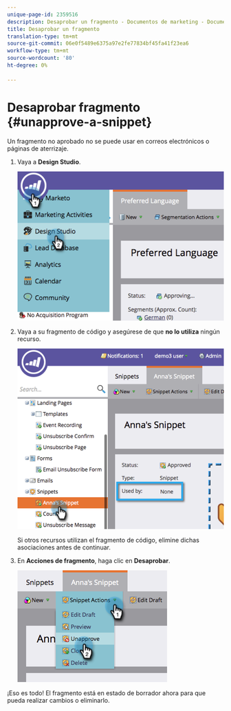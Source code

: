 ```yaml
---
unique-page-id: 2359516
description: Desaprobar un fragmento - Documentos de marketing - Documentación del producto
title: Desaprobar un fragmento
translation-type: tm+mt
source-git-commit: 06e0f5489e6375a97e2fe77834bf45fa41f23ea6
workflow-type: tm+mt
source-wordcount: '80'
ht-degree: 0%

---
```



# Desaprobar fragmento {#unapprove-a-snippet}

Un fragmento no aprobado no se puede usar en correos electrónicos o páginas de aterrizaje.

1. Vaya a **Design Studio**.

   ![](assets/image2014-9-16-10-3a41-3a18.png)

1. Vaya a su fragmento de código y asegúrese de que **no lo utiliza** ningún recurso.

   ![](assets/image2014-9-16-10-3a41-3a27.png)

   Si otros recursos utilizan el fragmento de código, elimine dichas asociaciones antes de continuar.

1. En **Acciones de fragmento**, haga clic en **Desaprobar**.

   ![](assets/image2014-9-16-10-3a41-3a54.png)

¡Eso es todo! El fragmento está en estado de borrador ahora para que pueda realizar cambios o eliminarlo.
